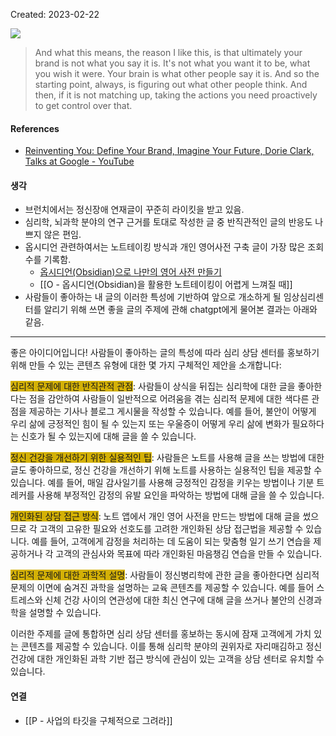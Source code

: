 Created: 2023-02-22

![](https://i.imgur.com/7ssf67P.png)


>And what this means, the reason I like this, is that ultimately your brand is not what you say it is. It's not what you want it to be, what you wish it were. Your brain is what other people say it is. And so the starting point, always, is figuring out what other people think. And then, if it is not matching up, taking the actions you need proactively to get control over that. 

#### References
- [Reinventing You: Define Your Brand, Imagine Your Future, Dorie Clark, Talks at Google - YouTube](https://youtu.be/hEeXeblddSo?t=555)

#### 생각
- 브런치에서는 정신장애 연재글이 꾸준히 라이킷을 받고 있음.
- 심리학, 뇌과학 분야의 연구 근거를 토대로 작성한 글 중 반직관적인 글의 반응도 나쁘지 않은 편임.
- 옵시디언 관련하여서는 노트테이킹 방식과 개인 영어사전 구축 글이 가장 많은 조회수를 기록함.
    - [옵시디언(Obsidian)으로 나만의 영어 사전 만들기](https://slowdive14.tistory.com/1299871?category=434179)
    - [[O - 옵시디언(Obsidian)을 활용한 노트테이킹이 어렵게 느껴질 때]]
- 사람들이 좋아하는 내 글의 이러한 특성에 기반하여 앞으로 개소하게 될 임상심리센터를 알리기 위해 쓰면 좋을 글의 주제에 관해 chatgpt에게 물어본 결과는 아래와 같음.

---

좋은 아이디어입니다! 사람들이 좋아하는 글의 특성에 따라 심리 상담 센터를 홍보하기 위해 만들 수 있는 콘텐츠 유형에 대한 몇 가지 구체적인 제안을 소개합니다:

<span style="background:#d4b106">심리적 문제에 대한 반직관적 관점</span>: 사람들이 상식을 뒤집는 심리학에 대한 글을 좋아한다는 점을 감안하여 사람들이 일반적으로 어려움을 겪는 심리적 문제에 대한 색다른 관점을 제공하는 기사나 블로그 게시물을 작성할 수 있습니다. 예를 들어, 불안이 어떻게 우리 삶에 긍정적인 힘이 될 수 있는지 또는 우울증이 어떻게 우리 삶에 변화가 필요하다는 신호가 될 수 있는지에 대해 글을 쓸 수 있습니다.

<span style="background:#d4b106">정신 건강을 개선하기 위한 실용적인 팁</span>: 사람들은 노트를 사용해 글을 쓰는 방법에 대한 글도 좋아하므로, 정신 건강을 개선하기 위해 노트를 사용하는 실용적인 팁을 제공할 수 있습니다. 예를 들어, 매일 감사일기를 사용해 긍정적인 감정을 키우는 방법이나 기분 트레커를 사용해 부정적인 감정의 유발 요인을 파악하는 방법에 대해 글을 쓸 수 있습니다.

<span style="background:#d4b106">개인화된 상담 접근 방식</span>: 노트 앱에서 개인 영어 사전을 만드는 방법에 대해 글을 썼으므로 각 고객의 고유한 필요와 선호도를 고려한 개인화된 상담 접근법을 제공할 수 있습니다. 예를 들어, 고객에게 감정을 처리하는 데 도움이 되는 맞춤형 일기 쓰기 연습을 제공하거나 각 고객의 관심사와 목표에 따라 개인화된 마음챙김 연습을 만들 수 있습니다.

<span style="background:#d4b106">심리적 문제에 대한 과학적 설명</span>: 사람들이 정신병리학에 관한 글을 좋아한다면 심리적 문제의 이면에 숨겨진 과학을 설명하는 교육 콘텐츠를 제공할 수 있습니다. 예를 들어 스트레스와 신체 건강 사이의 연관성에 대한 최신 연구에 대해 글을 쓰거나 불안의 신경과학을 설명할 수 있습니다.

이러한 주제를 글에 통합하면 심리 상담 센터를 홍보하는 동시에 잠재 고객에게 가치 있는 콘텐츠를 제공할 수 있습니다. 이를 통해 심리학 분야의 권위자로 자리매김하고 정신 건강에 대한 개인화된 과학 기반 접근 방식에 관심이 있는 고객을 상담 센터로 유치할 수 있습니다.

#### 연결
- [[P - 사업의 타깃을 구체적으로 그려라]]